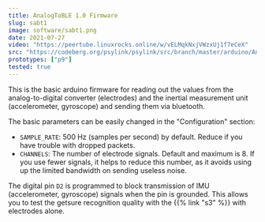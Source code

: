 ```yaml
---
title: AnalogToBLE 1.0 Firmware
slug: sabt1
image: software/sabt1.png
date: 2021-07-27
video: "https://peertube.linuxrocks.online/w/vELMqkNxjVWzxUj1f7eCeX"
src: "https://codeberg.org/psylink/psylink/src/branch/master/arduino/AnalogToBLE1.0/AnalogToBLE1.0.ino"
prototypes: ["p9"]
tested: true
---
```


This is the basic arduino firmware for reading out the values from the
analog-to-digital converter (electrodes) and the inertial measurement unit
(accelerometer, gyroscope) and sending them via bluetooth.

The basic parameters can be easily changed in the "Configuration" section:

- `SAMPLE_RATE`: 500 Hz (samples per second) by default. Reduce if you have trouble with dropped packets.
- `CHANNELS`: The number of electrode signals. Default and maximum is 8. If you use fewer signals, it helps to reduce this number, as it avoids using up the limited bandwidth on sending useless noise.

The digital pin `D2` is programmed to block transmission of IMU (accelerometer,
gyroscope) signals when the pin is grounded.  This allows you to test the
getsure recognition quality with the {{% link "s3" %}} with electrodes alone.
